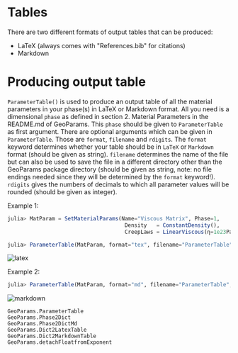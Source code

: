 # Tables

There are two different formats of output tables that can be produced:
- LaTeX (always comes with "References.bib" for citations)
- Markdown
# Producing output table

`ParameterTable()` is used to produce an output table of all the material parameters in your phase(s) in LaTeX or Markdown format.
All you need is a dimensional `phase` as defined in section 2. Material Parameters in the README.md of GeoParams. This `phase` should be given to `ParameterTable` as first argument.
There are optional arguments which can be given in `ParameterTable`. Those are `format`, `filename` and `rdigits`. The `format` keyword determines whether your table should be in `LaTeX` or `Markdown` format (should be given as string). `filename` determines the name of the file but can also be used to save the file in a different directory other than the GeoParams package directory (should be given as string, note: no file endings needed since they will be determined by the `format` keyword!). `rdigits` gives the numbers of decimals to which all parameter values will be rounded (should be given as integer).

Example 1:
```julia
julia> MatParam = SetMaterialParams(Name="Viscous Matrix", Phase=1,
                                     Density   = ConstantDensity(),
                                     CreepLaws = LinearViscous(η=1e23Pa*s))

julia> ParameterTable(MatParam, format="tex", filename="ParameterTable", rdigits=4)
```
![latex](./assets/img/LaTeX_table.PNG)

Example 2:
```julia
julia> ParameterTable(MatParam, format="md", filename="ParameterTable", rdigits=4)
```
![markdown](./assets/img/markdown_table.PNG)


```@docs
GeoParams.ParameterTable
GeoParams.Phase2Dict
GeoParams.Phase2DictMd
GeoParams.Dict2LatexTable
GeoParams.Dict2MarkdownTable
GeoParams.detachFloatfromExponent
```
